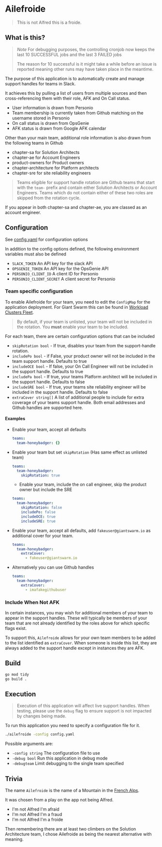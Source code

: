 # Ailefroide

> This is not Alfred this is a froide.

## What is this?

> *Note* For debugging purposes, the controlling cronjob now keeps the last
> 10 SUCCESSFUL jobs and the last 3 FAILED jobs
>
> The reason for 10 successful is it might take a while before an issue is
> reported meaning other runs may have taken place in the meantime.

The purpose of this application is to automatically create and manage support
handles for teams in Slack.

It achieves this by pulling a list of users from multiple sources and then
cross-referencing them with their role, AFK and On Call status.

- User information is drawn from Personio
- Team membership is currently taken from Github matching on the username stored
  in Personio
- On call status is drawn from OpsGenie
- AFK status is drawn from Google AFK calendar

Other than your main team, additional role information is also drawn from the
following teams in Github

- chapter-sa for Solution Architects
- chapter-ae for Account Engineers
- product-owners for Product owners
- chapter-architecture for Platform architects
- chapter-sre for site reliability engineers

> Teams eligible for support handle rotation are Github teams that start with
> the `team-` prefix and contain either Solution Architects or Account
> Engineers. Teams which do not contain either of these two roles are skipped
> from the rotation cycle.

If you appear in both chapter-sa and chapter-ae, you are classed as an account
engineer.

## Configuration

See [config.yaml](./examples/config.yaml) for configuration options

In addition to the config options defined, the following environment variables
must also be defined

- `SLACK_TOKEN` An API key for the slack API
- `OPSGENIE_TOKEN` An API key for the OpsGenie API
- `PERSONIO_CLIENT_ID` A client ID for Personio
- `PERSONIO_CLIENT_SECRET` A client secret for Personio

### Team specific configuration

To enable Ailefroide for your team, you need to edit the `ConfigMap` for the
application deployment. For Giant Swarm this can be found in [Workload Clusters
Fleet](https://github.com/giantswarm/workload-clusters-fleet/blob/main/management-clusters/gorilla/organizations/giantswarm-production/workload-clusters/rfjh2/apps/ailefroide/configmap.yaml).

> By default, if your team is unlisted, your team will not be included in the
> rotation. You **must** enable your team to be included.

For each team, there are certain configuration options that can be included

- `skipRotation bool` - If true, disables your team from
  the support-handle rotation.
- `includePo bool` - if False, your product owner will not
  be included in the team support handle. Defaults to true
- `includeOCE bool` - If false, your On Call Engineer will not be included in
  the support handle. Defaults to true
- `includePa bool` - If true, your teams Platform architect will be included in
  the support handle. Defaults to false
- `includeSRE bool` - If true, your teams site reliability engineer will be
  included in the support handle. Defaults to false
- `extraCover string[]` A list of additional people to include for extra
  coverage of your teams support handle. Both email addresses and Github handles
  are supported here.

#### Examples

- Enable your team, accept all defaults

  ```yaml
  teams:
    team-honeybadger: {}
  ```

- Enable your team but set `skipRotation` (Has same effect as unlisted team)

  ```yaml
  teams:
    team-honeybadger:
      skipRotation: true
  ```

  - Enable your team, include the on call engineer, skip the product owner but
    include the SRE

  ```yaml
  teams:
    team-honeybadger:
      skipRotation: false
      includePo: false
      includeOCE: true
      includeSRE: true
  ```

- Enable your team, accept all defaults, add `fakeuser@giantswarm.io` as
  additional cover for your team.

  ```yaml
  teams:
    team-honeybadger:
      extraCover:
        - fakeuser@giantswarm.io
  ```

- Alternatively you can use Github handles

  ```yaml
  teams:
    team-honeybadger:
      extraCover:
        - imafakegithubuser
  ```

### Include When Not AFK

In certain instances, you may wish for additional members of your team to
appear in the support handles. These will typically be members of your team
that are not already identified by the roles above for which specific flags
exist.

To support this, `Ailefroide` allows for your own team members to be added to
the list identified as `extraCover`. When someone is inside this list, they are
always added to the support handle except in instances they are AFK.

## Build

```bash
go mod tidy
go build .
```

## Execution

> Execution of this application will affect live support handles. When testing,
> please use the `debug` flag to ensure support is not impacted by changes
> being made.

To run this application you need to specify a configuration file for it.

```bash
./ailefroide -config config.yaml
```

Possible arguments are:

- `-config string` The configuration file to use
- `-debug bool` Run this application in debug mode
- `-debugteam` Limit debugging to the single team specified

## Trivia

The name `Ailefroide` is the name of a Mountain in the [French Alps](https://en.wikipedia.org/wiki/Ailefroide).

It was chosen from a play on the app not being Alfred.

- I'm not Alfred I'm afraid
- I'm not Alfred I'm a fraud
- I'm not Alfred I'm a froide

Then remembering there are at least two climbers on the Solution Architecture
team, I chose Ailefroide as being the nearest alternative with meaning.
